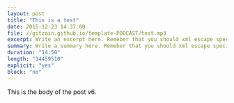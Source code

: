 ```yaml
---
layout: post
title: "This is a test"
date: 2015-12-23 14:37:00
file: //gitzain.github.io/template-PODCAST/test.mp3
excerpt: Write an excerpt here. Remeber that you should xml escape special characters.
summary: Write a summary here. Remeber that you should xml escape special characters.
duration: "14:50"
length: "14459510"
explicit: "yes"
block: "no"
---
```


This is the body of the post v6.